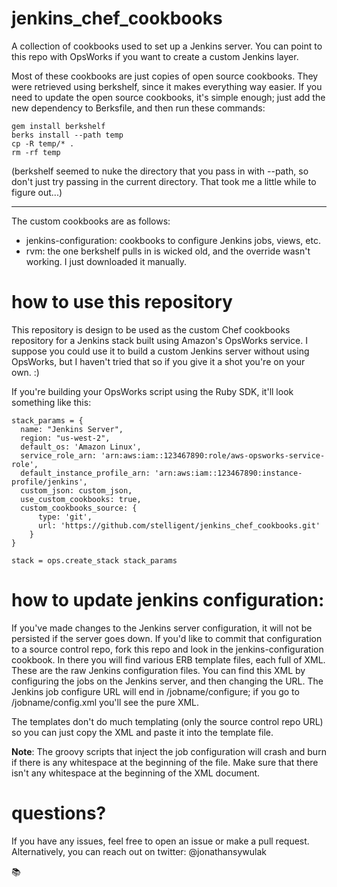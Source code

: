 jenkins_chef_cookbooks
======================

A collection of cookbooks used to set up a Jenkins server. You can point to this repo with OpsWorks if you want to create a custom Jenkins layer.

Most of these cookbooks are just copies of open source cookbooks. They were retrieved using berkshelf, since it makes everything way easier. If you need to update the open source cookbooks, it's simple enough; just add the new dependency to Berksfile, and then run these commands:

```
gem install berkshelf
berks install --path temp
cp -R temp/* .
rm -rf temp
```

(berkshelf seemed to nuke the directory that you pass in with --path, so don't just try passing in the current directory. That took me a little while to figure out...)

---

The custom cookbooks are as follows:
* jenkins-configuration: cookbooks to configure Jenkins jobs, views, etc.
* rvm: the one berkshelf pulls in is wicked old, and the override wasn't working. I just downloaded it manually.

how to use this repository
======================

This repository is design to be used as the custom Chef cookbooks repository for a Jenkins stack built using Amazon's OpsWorks service. I suppose you could use it to build a custom Jenkins server without using OpsWorks, but I haven't tried that so if you give it a shot you're on your own. :)

If you're building your OpsWorks script using the Ruby SDK, it'll look something like this:

    stack_params = {
      name: "Jenkins Server", 
      region: "us-west-2", 
      default_os: 'Amazon Linux',
      service_role_arn: 'arn:aws:iam::123467890:role/aws-opsworks-service-role', 
      default_instance_profile_arn: 'arn:aws:iam::123467890:instance-profile/jenkins',
      custom_json: custom_json,
      use_custom_cookbooks: true,
      custom_cookbooks_source: {
          type: 'git',
          url: 'https://github.com/stelligent/jenkins_chef_cookbooks.git'
        }
    }

    stack = ops.create_stack stack_params

how to update jenkins configuration:
====

If you've made changes to the Jenkins server configuration, it will not be persisted if the server goes down. If you'd like to commit that configuration to a source control repo, fork this repo and look in the jenkins-configuration cookbook. In there you will find various ERB template files, each full of XML. These are the raw Jenkins configuration files. You can find this XML by configuring the jobs on the Jenkins server, and then changing the URL. The Jenkins job configure URL will end in /jobname/configure; if you go to /jobname/config.xml you'll see the pure XML. 

The templates don't do much templating (only the source control repo URL) so you can just copy the XML and paste it into the template file.

**Note**: The groovy scripts that inject the job configuration will crash and burn if there is any whitespace at the beginning of the file. Make sure that there isn't any whitespace at the beginning of the XML document. 

questions?
====
If you have any issues, feel free to open an issue or make a pull request. Alternatively, you can reach out on twitter: @jonathansywulak

:books: 
